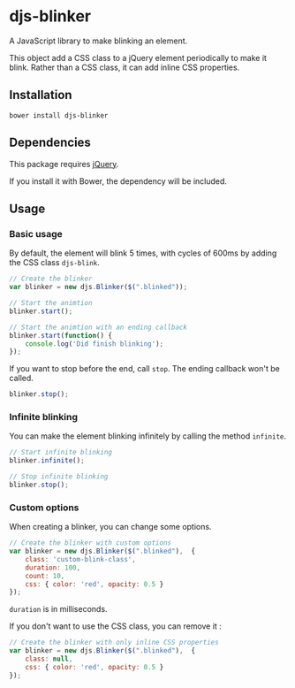 # djs-blinker

A JavaScript library to make blinking an element.

This object add a CSS class to a jQuery element periodically to make it blink. Rather than a CSS class, it can add inline CSS properties.
 
## Installation

```
bower install djs-blinker
```

## Dependencies

This package requires [jQuery](http://jquery.com/).

If you install it with Bower, the dependency will be included.

## Usage

### Basic usage

By default, the element will blink 5 times, with cycles of 600ms by adding the CSS class `djs-blink`.

```javascript
// Create the blinker
var blinker = new djs.Blinker($(".blinked"));

// Start the animtion
blinker.start();

// Start the animtion with an ending callback
blinker.start(function() {
    console.log('Did finish blinking');
});
```

If you want to stop before the end, call `stop`. The ending callback won't be called.

```javascript
blinker.stop();
```

### Infinite blinking

You can make the element blinking infinitely by calling the method `infinite`.

```javascript
// Start infinite blinking
blinker.infinite();

// Stop infinite blinking
blinker.stop();
```

### Custom options

When creating a blinker, you can change some options.

```javascript
// Create the blinker with custom options
var blinker = new djs.Blinker($(".blinked"),  {
    class: 'custom-blink-class',
    duration: 100,
    count: 10,
    css: { color: 'red', opacity: 0.5 }  
});
```

`duration` is in milliseconds.

If you don't want to use the CSS class, you can remove it :

```javascript
// Create the blinker with only inline CSS properties
var blinker = new djs.Blinker($(".blinked"),  {
    class: null,
    css: { color: 'red', opacity: 0.5 }  
});
```
